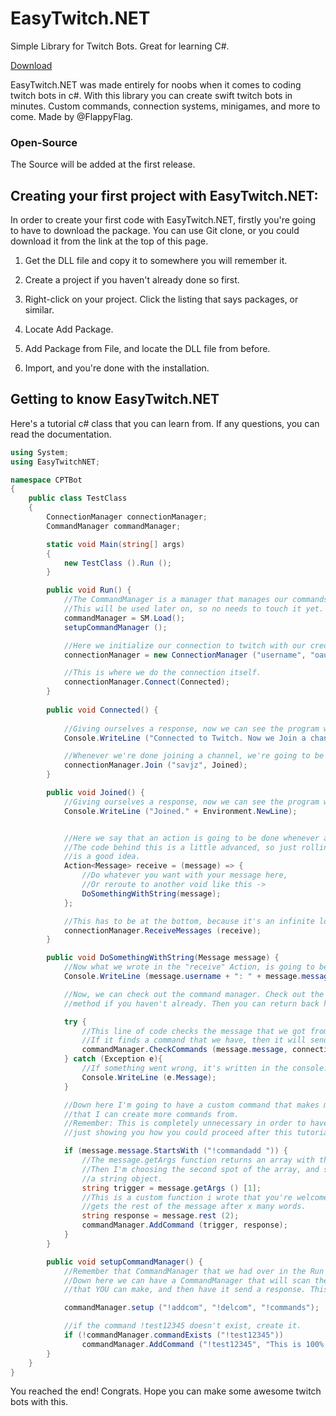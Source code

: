 # EasyTwitch.NET
Simple Library for Twitch Bots. Great for learning C#.

[Download](http://detolly.no/EasyTwitch.NET.dll)

EasyTwitch.NET was made entirely for noobs when it comes to coding twitch bots in c#. With this library you can create swift twitch bots in minutes. Custom commands, connection systems, minigames, and more to come. Made by @FlappyFlag.

### Open-Source

The Source will be added at the first release.

## Creating your first project with EasyTwitch.NET:

In order to create your first code with EasyTwitch.NET, firstly you're going to have to download the package. You can use Git clone, or you could download it from the link at the top of this page.

1. Get the DLL file and copy it to somewhere you will remember it.

2. Create a project if you haven't already done so first.

3. Right-click on your project. Click the listing that says packages, or similar.

4. Locate Add Package.

5. Add Package from File, and locate the DLL file from before.

6. Import, and you're done with the installation.

## Getting to know EasyTwitch.NET
Here's a tutorial c# class that you can learn from. If any questions, you can read the documentation.
```c#
using System;
using EasyTwitchNET;

namespace CPTBot
{
	public class TestClass
	{
		ConnectionManager connectionManager;
		CommandManager commandManager;

		static void Main(string[] args)
		{
			new TestClass ().Run ();
		}

		public void Run() {
			//The CommandManager is a manager that manages our commands. Pretty simple, right?
			//This will be used later on, so no needs to touch it yet. We have to initialize it here though to make it a public variable.
			commandManager = SM.Load();
			setupCommandManager ();

			//Here we initialize our connection to twitch with our credentials, all in one line of code.
			connectionManager = new ConnectionManager ("username", "oauth:xxxxxxxxxxxxxxxxxxxxxxxxxxxxxx");

			//This is where we do the connection itself.
			connectionManager.Connect(Connected);
		}
			
		public void Connected() {
			
			//Giving ourselves a response, now we can see the program working in the console!
			Console.WriteLine ("Connected to Twitch. Now we Join a channel.\r\n");

			//Whenever we're done joining a channel, we're going to be directly rerouted to the Joined method.
			connectionManager.Join ("savjz", Joined);
		}

		public void Joined() {
			//Giving ourselves a response, now we can see the program working in the console!
			Console.WriteLine ("Joined." + Environment.NewLine);


			//Here we say that an action is going to be done whenever a message is received.
			//The code behind this is a little advanced, so just rolling with it in the start
			//is a good idea.
			Action<Message> receive = (message) => {
				//Do whatever you want with your message here,
				//Or reroute to another void like this ->
				DoSomethingWithString(message);
			};

			//This has to be at the bottom, because it's an infinite loop and will never return anything.
			connectionManager.ReceiveMessages (receive);
		}

		public void DoSomethingWithString(Message message) {
			//Now what we wrote in the "receive" Action, is going to be rerouted in here.
			Console.WriteLine (message.username + ": " + message.message);

			//Now, we can check out the command manager. Check out the setupCommandManager
			//method if you haven't already. Then you can return back here.

			try {
				//This line of code checks the message that we got from the chat for commands.
				//If it finds a command that we have, then it will send the response back to the chat.
				commandManager.CheckCommands (message.message, connectionManager);
			} catch (Exception e){
				//If something went wrong, it's written in the console.
				Console.WriteLine (e.Message);
			}

			//Down here I'm going to have a custom command that makes me able to have a command
			//that I can create more commands from.
			//Remember: This is completely unnecessary in order to have a functioning bot, but I'm
			//just showing you how you could proceed after this tutorial

			if (message.message.StartsWith ("!commandadd ")) {
				//The message.getArgs function returns an array with the message split by a space.
				//Then I'm choosing the second spot of the array, and since it's a stringarray, it's put in
				//a string object.
				string trigger = message.getArgs () [1];
				//This is a custom function i wrote that you're welcome to use, it's basically a function that
				//gets the rest of the message after x many words.
				string response = message.rest (2);
				commandManager.AddCommand (trigger, response);
			}
		}

		public void setupCommandManager() {
			//Remember that CommandManager that we had over in the Run method? We're going to use this here.
			//Down here we can have a CommandManager that will scan the message for commands
			//that YOU can make, and then have it send a response. This can be done like this->

			commandManager.setup ("!addcom", "!delcom", "!commands");

			//if the command !test12345 doesn't exist, create it.
			if (!commandManager.commandExists ("!test12345"))
				commandManager.AddCommand ("!test12345", "This is 100% a test.");
		}
	}
}
```
You reached the end! Congrats. Hope you can make some awesome twitch bots with this.
